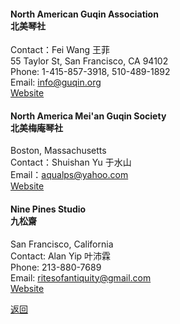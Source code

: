 #### North American Guqin Association <br/>北美琴社 
Contact：Fei Wang 王菲  
55 Taylor St, San Francisco, CA 94102  
Phone: 1-415-857-3918, 510-489-1892  
Email: info@guqin.org  
[Website](http://www.guqin.org/)  

####  North America Mei'an Guqin Society <br/>北美梅庵琴社
Boston, Massachusetts  
Contact：Shuishan Yu 于水山   
Email：aqualps@yahoo.com  
[Website](https://meianguqin.wordpress.com/)


####  Nine Pines Studio <br/>九松齋
San Francisco, California  
Contact: Alan Yip 叶沛霖  
Phone: 213-880-7689  
Email: ritesofantiquity@gmail.com  
[Website](Alanyip.art)



[返回](index.md)
